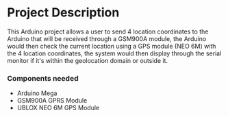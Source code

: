 # Project Description 
This Arduino project allows a user to send 4 location coordinates to the Arduino that will be received through a GSM900A module, the Arduino would then check the current location using a GPS module (NEO 6M) with the 4 location coordinates, the system would then display through the serial monitor if it's within the geolocation domain or outside it. 
### Components needed ###
* Arduino Mega 
* GSM900A GPRS Module 
* UBLOX NEO 6M GPS Module 